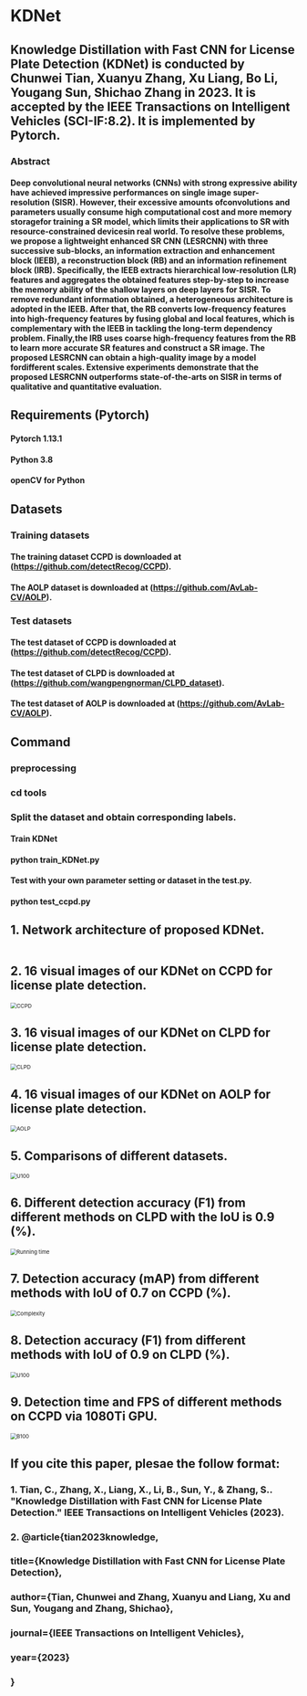 # KDNet
## Knowledge Distillation with Fast CNN for License Plate Detection (KDNet) is conducted by Chunwei Tian, Xuanyu Zhang, Xu Liang, Bo Li, Yougang Sun, Shichao Zhang in 2023. It is accepted by the IEEE Transactions on Intelligent Vehicles (SCI-IF:8.2). It is implemented by Pytorch.


### Abstract
#### Deep convolutional neural networks (CNNs) with strong expressive ability have achieved impressive performances on single image super-resolution (SISR). However, their excessive amounts ofconvolutions and parameters usually consume high computational cost and more memory storagefor training a SR model, which limits their applications to SR with resource-constrained devicesin real world. To resolve these problems, we propose a lightweight enhanced SR CNN (LESRCNN) with three successive sub-blocks, an information extraction and enhancement block (IEEB), a reconstruction block (RB) and an information refinement block (IRB). Specifically, the IEEB extracts hierarchical low-resolution (LR) features and aggregates the obtained features step-by-step to increase the memory ability of the shallow layers on deep layers for SISR. To remove redundant information obtained, a heterogeneous architecture is adopted in the IEEB. After that, the RB converts low-frequency features into high-frequency features by fusing global and local features, which is complementary with the IEEB in tackling the long-term dependency problem. Finally,the IRB uses coarse high-frequency features from the RB to learn more accurate SR features and construct a SR image. The proposed LESRCNN can obtain a high-quality image by a model fordifferent scales.  Extensive experiments demonstrate that the proposed LESRCNN outperforms state-of-the-arts on SISR in terms of qualitative and quantitative evaluation. 

## Requirements (Pytorch)
#### Pytorch 1.13.1
#### Python 3.8
#### openCV for Python

## Datasets
### Training datasets
#### The training dataset CCPD is downloaded at (https://github.com/detectRecog/CCPD). 
#### The AOLP dataset is downloaded at (https://github.com/AvLab-CV/AOLP).

### Test datasets
#### The test dataset of CCPD is downloaded at (https://github.com/detectRecog/CCPD).
#### The test dataset of CLPD is downloaded at (https://github.com/wangpengnorman/CLPD_dataset).
#### The test dataset of AOLP is downloaded at (https://github.com/AvLab-CV/AOLP).

## Command
### preprocessing
### cd tools
### Split the dataset and obtain corresponding labels.

#### Train KDNet
#### python train_KDNet.py

#### Test with your own parameter setting or dataset in the test.py.
#### python test_ccpd.py


## 1. Network architecture of proposed KDNet.

<img src="./results/Fig1.png" alt="" style="zoom:67%;" />

## 2. 16 visual images of our KDNet on CCPD for license plate detection.
<img src="./results/Fig2.png" alt="CCPD" style="zoom:67%;" />

## 3. 16 visual images of our KDNet on CLPD for license plate detection.

<img src="./results/Fig3.png" alt="CLPD" style="zoom:67%;" />

## 4. 16 visual images of our KDNet on AOLP for license plate detection.

<img src="./results/Fig4.png" alt="AOLP" style="zoom:67%;" />

## 5. Comparisons of different datasets.

<img src="./results/Table1.png" alt="U100" style="zoom:67%;" />

## 6. Different detection accuracy (F1) from different methods on CLPD with the IoU is 0.9 (%).

<img src="./results/Table2.png" alt="Running time" style="zoom:67%;" />

## 7. Detection accuracy (mAP) from different methods with IoU of 0.7 on CCPD (%).

<img src="./results/Table3.png" alt="Complexity" style="zoom:67%;" />

## 8. Detection accuracy (F1) from different methods with IoU of 0.9 on CLPD (%).

<img src="./results/Table4.png" alt="U100" style="zoom:67%;" />

## 9. Detection time and FPS of different methods on CCPD via 1080Ti GPU.

<img src="./results/Table5.png" alt="B100" style="zoom:67%;" />

## If you cite this paper, plesae the follow format:

### 1. Tian, C., Zhang, X., Liang, X., Li, B., Sun, Y., & Zhang, S.. "Knowledge Distillation with Fast CNN for License Plate Detection." IEEE Transactions on Intelligent Vehicles (2023).
### 2. @article{tian2023knowledge,
  ### title={Knowledge Distillation with Fast CNN for License Plate Detection},
  ### author={Tian, Chunwei and Zhang, Xuanyu and Liang, Xu and Sun, Yougang and Zhang, Shichao},
  ### journal={IEEE Transactions on Intelligent Vehicles},
  ### year={2023}
### }
